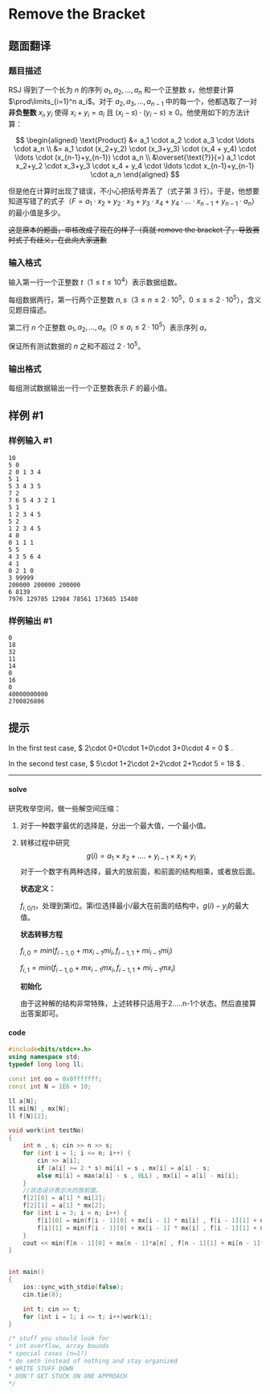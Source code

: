 # Remove the Bracket

## 题面翻译

### 题目描述

RSJ 得到了一个长为 $n$ 的序列 $a_1,a_2, \ldots, a_n$ 和一个正整数 $s$，他想要计算 $\prod\limits_{i=1}^n a_i$。对于 $a_2,a_3, \ldots, a_{n-1}$ 中的每一个，他都选取了一对**非负整数** $x_i,y_i$ 使得 $x_i + y_i = a_i$ 且 $(x_i-s) \cdot (y_i-s) \geq 0$。他使用如下的方法计算：

$$
\begin{aligned}
\text{Product} &= a_1 \cdot a_2 \cdot a_3 \cdot \ldots \cdot a_n \\
&= a_1 \cdot (x_2+y_2) \cdot (x_3+y_3) \cdot (x_4 + y_4) \cdot \ldots \cdot (x_{n-1}+y_{n-1}) \cdot a_n \\
&\overset{\text{?}}{=} a_1 \cdot x_2+y_2 \cdot x_3+y_3 \cdot x_4 + y_4 \cdot \ldots \cdot x_{n-1}+y_{n-1} \cdot a_n
\end{aligned}
$$

但是他在计算时出现了错误，不小心把括号弄丢了（式子第 $3$ 行）。于是，他想要知道写错了的式子（$F = a_1 \cdot x_2+y_2 \cdot x_3+y_3 \cdot x_4 + y_4 \cdot \ldots \cdot x_{n-1}+y_{n-1} \cdot a_n$）的最小值是多少。

~~这是原本的题面，审核改成了现在的样子（真就 remove the bracket 了，导致赛时式子有歧义，在此向大家道歉~~

### 输入格式

输入第一行一个正整数 $t$（$1\le t\le 10^4$）表示数据组数。

每组数据两行，第一行两个正整数 $n,s$（$3 \le n \le 2 \cdot 10^5$，$0 \le s \le 2 \cdot 10^5$），含义见题目描述。

第二行 $n$ 个正整数 $a_1,a_2,\ldots,a_n$（$0 \le a_i \le 2 \cdot 10^5$）表示序列 $a$。

保证所有测试数据的 $n$ 之和不超过 $2\cdot 10^5$。

### 输出格式

每组测试数据输出一行一个正整数表示 $F$ 的最小值。

## 样例 #1

### 样例输入 #1

```
10
5 0
2 0 1 3 4
5 1
5 3 4 3 5
7 2
7 6 5 4 3 2 1
5 1
1 2 3 4 5
5 2
1 2 3 4 5
4 0
0 1 1 1
5 5
4 3 5 6 4
4 1
0 2 1 0
3 99999
200000 200000 200000
6 8139
7976 129785 12984 78561 173685 15480
```

### 样例输出 #1

```
0
18
32
11
14
0
16
0
40000000000
2700826806
```

## 提示

In the first test case, $ 2\cdot 0+0\cdot 1+0\cdot 3+0\cdot 4 = 0 $ .

In the second test case, $ 5\cdot 1+2\cdot 2+2\cdot 2+1\cdot 5 = 18 $ .

-----------

#### solve

研究枚举空间，做一些解空间压缩：

1. 对于一种数字最优的选择是，分出一个最大值，一个最小值。

2. 转移过程中研究
   $$
   g(i)=a_1\times x_2 + .... +y_{i-1}\times  x_i + y_i
   $$
   对于一个数字有两种选择，最大的放前面，和前面的结构相乘，或者放后面。

   **状态定义：**

   $f_{i,0/1}$，处理到第i位。第i位选择最小/最大在前面的结构中，$g(i)-y_i$的最大值。

   **状态转移方程**

   $f_{i,0}=min(f_{i-1,0}+mx_{i-1}mi_{i},f_{i-1,1}+mi_{i-1}mi_i)$

   $f_{i,1}=min(f_{i-1,0}+mx_{i-1}mx_{i},f_{i-1,1}+mi_{i-1}mx_i)$

   **初始化**

   由于这种解的结构非常特殊，上述转移只适用于2.....n-1个状态。然后直接算出答案即可。

#### code

```cpp
#include<bits/stdc++.h>
using namespace std;
typedef long long ll;

const int oo = 0x0fffffff;
const int N = 1E6 + 10;

ll a[N];
ll mi[N] , mx[N];
ll f[N][2];

void work(int testNo)
{
	int n , s; cin >> n >> s;
	for (int i = 1; i <= n; i++) {
		cin >> a[i];
		if (a[i] >= 2 * s) mi[i] = s , mx[i] = a[i] - s;
		else mi[i] = max(a[i] - s , 0LL) , mx[i] = a[i] - mi[i];
	}
	//状态设计表示大的放前面。
	f[2][0] = a[1] * mi[2];
	f[2][1] = a[1] * mx[2];
	for (int i = 3; i < n; i++) {
		f[i][0] = min(f[i - 1][0] + mx[i - 1] * mi[i] , f[i - 1][1] + mi[i - 1] * mi[i]);
		f[i][1] = min(f[i - 1][0] + mx[i - 1] * mx[i] , f[i - 1][1] + mi[i - 1] * mx[i]);
	}
	cout << min(f[n - 1][0] + mx[n - 1]*a[n] , f[n - 1][1] + mi[n - 1]*a[n]) << '\n';
}


int main()
{
	ios::sync_with_stdio(false);
	cin.tie(0);

	int t; cin >> t;
	for (int i = 1; i <= t; i++)work(i);
}

/* stuff you should look for
* int overflow, array bounds
* special cases (n=1?)
* do smth instead of nothing and stay organized
* WRITE STUFF DOWN
* DON'T GET STUCK ON ONE APPROACH
*/
```







